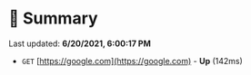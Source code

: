 # 📖 Summary
Last updated: **6/20/2021, 6:00:17 PM**

- `GET` [https://google.com](https://google.com) - **Up** (142ms)
